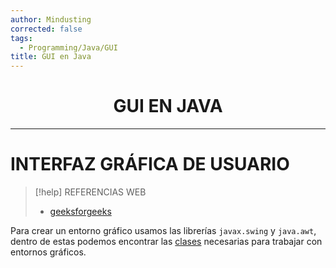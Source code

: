 ```yaml
---
author: Mindusting
corrected: false
tags:
  - Programming/Java/GUI
title: GUI en Java
---
```


<h1 align="center">GUI EN JAVA</h1>

---

# INTERFAZ GRÁFICA DE USUARIO

> [!help] REFERENCIAS WEB
> - [geeksforgeeks](https://www.geeksforgeeks.org/java-jframe/)

Para crear un entorno gráfico usamos las librerías `javax.swing` y `java.awt`, dentro de estas podemos encontrar las [clases](java_class.md) necesarias para trabajar con entornos gráficos.
